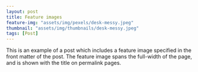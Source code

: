 ```yaml
---
layout: post
title: Feature images
feature-img: "assets/img/pexels/desk-messy.jpeg"
thumbnail: "assets/img/thumbnails/desk-messy.jpeg"
tags: [Post]
---
```

This is an example of a post which includes a feature image specified in the front matter of the post. The feature image spans the full-width of the page, and is shown with the title on permalink pages.
